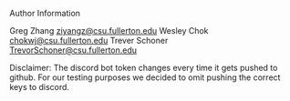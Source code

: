 Author Information

Greg Zhang			ziyangz@csu.fullerton.edu
Wesley Chok			chokwj@csu.fullerton.edu
Trever Schoner		TrevorSchoner@csu.fullerton.edu

Disclaimer: The discord bot token changes every time it gets pushed to github. For our testing purposes we decided to omit pushing the correct keys to discord.

